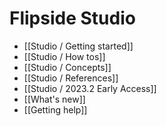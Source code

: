 # Flipside Studio

* [[Studio / Getting started]]
* [[Studio / How tos]]
* [[Studio / Concepts]]
* [[Studio / References]]
* [[Studio / 2023.2 Early Access]]
* [[What's new]]
* [[Getting help]]

